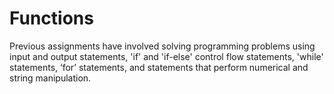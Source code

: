 # Functions
Previous assignments have involved solving programming problems using input and output statements, 'if' and 'if-else' control flow statements, 'while' statements, ‘for’ statements, and  statements that perform numerical and string manipulation. 
